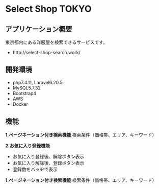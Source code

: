 # Select Shop TOKYO

## アプリケーション概要

東京都内にある洋服屋を検索できるサービスです。
<ul>
    <li>http://select-shop-search.work/</li>
</ul>

## 開発環境

- php7.4.11, Laravel6.20.5
- MySQL5.7.32
- Bootstrap4
- AWS
- Docker

## 機能

**1.ページネーション付き検索機能**
検索条件（価格帯、エリア、キーワード）

**2.お気に入り登録機能**
<ul>
  <li>お気に入り登録後、解除ボタン表示</li>
  <li>お気に入り解除後、登録ボタン表示</li>
  <li>登録数をバッヂで表示</li>
</ul>

**1.ページネーション付き検索機能**
検索条件（価格帯、エリア、キーワード）
